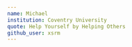 ```yaml
---
name: Michael
institution: Coventry University
quote: Help Yourself by Helping Others
github_user: xsrm
---
```

